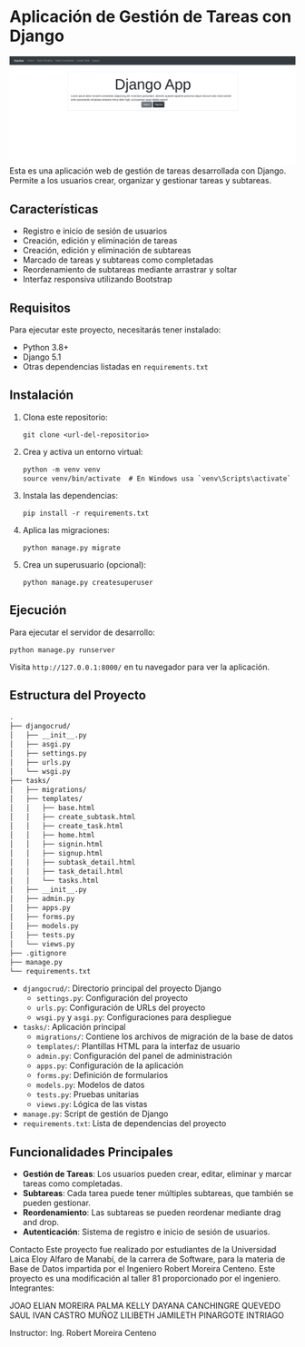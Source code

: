 # Aplicación de Gestión de Tareas con Django
![Django Logo](Django.png)
Esta es una aplicación web de gestión de tareas desarrollada con Django. Permite a los usuarios crear, organizar y gestionar tareas y subtareas.

## Características

- Registro e inicio de sesión de usuarios
- Creación, edición y eliminación de tareas
- Creación, edición y eliminación de subtareas
- Marcado de tareas y subtareas como completadas
- Reordenamiento de subtareas mediante arrastrar y soltar
- Interfaz responsiva utilizando Bootstrap

## Requisitos

Para ejecutar este proyecto, necesitarás tener instalado:

- Python 3.8+
- Django 5.1
- Otras dependencias listadas en `requirements.txt`

## Instalación

1. Clona este repositorio:
   ```
   git clone <url-del-repositorio>
   ```
2. Crea y activa un entorno virtual:
   ```
   python -m venv venv
   source venv/bin/activate  # En Windows usa `venv\Scripts\activate`
   ```
3. Instala las dependencias:
   ```
   pip install -r requirements.txt
   ```
4. Aplica las migraciones:
   ```
   python manage.py migrate
   ```
5. Crea un superusuario (opcional):
   ```
   python manage.py createsuperuser
   ```

## Ejecución

Para ejecutar el servidor de desarrollo:

```
python manage.py runserver
```

Visita `http://127.0.0.1:8000/` en tu navegador para ver la aplicación.

## Estructura del Proyecto

```
.
├── djangocrud/
│   ├── __init__.py
│   ├── asgi.py
│   ├── settings.py
│   ├── urls.py
│   └── wsgi.py
├── tasks/
│   ├── migrations/
│   ├── templates/
│   │   ├── base.html
│   │   ├── create_subtask.html
│   │   ├── create_task.html
│   │   ├── home.html
│   │   ├── signin.html
│   │   ├── signup.html
│   │   ├── subtask_detail.html
│   │   ├── task_detail.html
│   │   └── tasks.html
│   ├── __init__.py
│   ├── admin.py
│   ├── apps.py
│   ├── forms.py
│   ├── models.py
│   ├── tests.py
│   └── views.py
├── .gitignore
├── manage.py
└── requirements.txt
```

- `djangocrud/`: Directorio principal del proyecto Django
  - `settings.py`: Configuración del proyecto
  - `urls.py`: Configuración de URLs del proyecto
  - `wsgi.py` y `asgi.py`: Configuraciones para despliegue
- `tasks/`: Aplicación principal
  - `migrations/`: Contiene los archivos de migración de la base de datos
  - `templates/`: Plantillas HTML para la interfaz de usuario
  - `admin.py`: Configuración del panel de administración
  - `apps.py`: Configuración de la aplicación
  - `forms.py`: Definición de formularios
  - `models.py`: Modelos de datos
  - `tests.py`: Pruebas unitarias
  - `views.py`: Lógica de las vistas
- `manage.py`: Script de gestión de Django
- `requirements.txt`: Lista de dependencias del proyecto

## Funcionalidades Principales

- **Gestión de Tareas**: Los usuarios pueden crear, editar, eliminar y marcar tareas como completadas.
- **Subtareas**: Cada tarea puede tener múltiples subtareas, que también se pueden gestionar.
- **Reordenamiento**: Las subtareas se pueden reordenar mediante drag and drop.
- **Autenticación**: Sistema de registro e inicio de sesión de usuarios.


Contacto
Este proyecto fue realizado por estudiantes de la Universidad Laica Eloy Alfaro de Manabí, de la carrera de Software, para la materia de Base de Datos impartida por el Ingeniero Robert Moreira Centeno. Este proyecto es una modificación al taller 81 proporcionado por el ingeniero.
Integrantes:

JOAO ELIAN MOREIRA PALMA
KELLY DAYANA CANCHINGRE QUEVEDO
SAUL IVAN CASTRO MUÑOZ
LILIBETH JAMILETH PINARGOTE INTRIAGO

Instructor:
Ing. Robert Moreira Centeno

